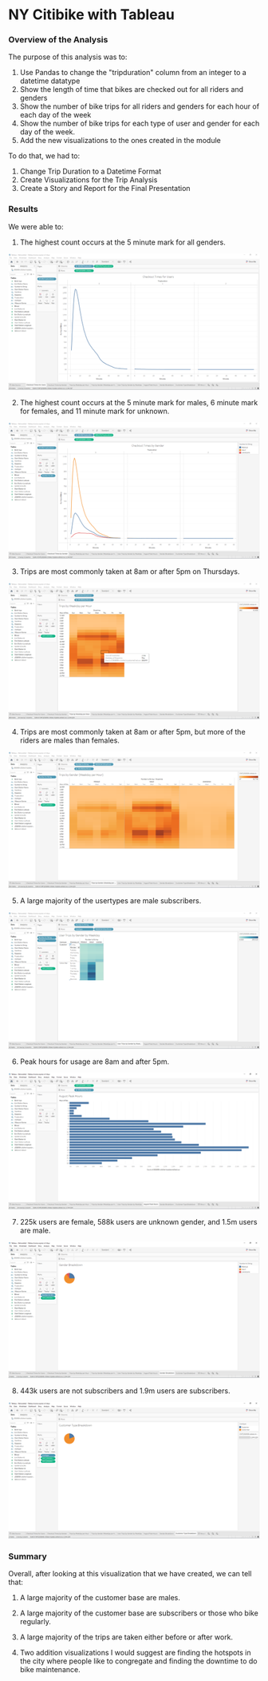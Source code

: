 # NY Citibike with Tableau

### Overview of the Analysis

The purpose of this analysis was to:

1. Use Pandas to change the "tripduration" column from an integer to a datetime datatype
2. Show the length of time that bikes are checked out for all riders and genders 
3. Show the number of bike trips for all riders and genders for each hour of each day of the week
4. Show the number of bike trips for each type of user and gender for each day of the week. 
5. Add the new visualizations to the ones created in the module

To do that, we had to:

1. Change Trip Duration to a Datetime Format
2. Create Visualizations for the Trip Analysis
3. Create a Story and Report for the Final Presentation

### Results

We were able to:
1. The highest count occurs at the 5 minute mark for all genders.

![Screenshot](Images/Image_1.PNG)

2. The highest count occurs at the 5 minute mark for males, 6 minute mark for females, and 11 minute mark for unknown.

![Screenshot](Images/Image_2.PNG)

3. Trips are most commonly taken at 8am or after 5pm on Thursdays.

![Screenshot](Images/Image_3.PNG)

4. Trips are most commonly taken at 8am or after 5pm, but more of the riders are males than females.

![Screenshot](Images/Image_4.PNG)

5. A large majority of the usertypes are male subscribers.

![Screenshot](Images/Image_5.PNG)

6. Peak hours for usage are 8am and after 5pm.

![Screenshot](Images/Image_6.PNG)

7. 225k users are female, 588k users are unknown gender, and 1.5m users are male.

![Screenshot](Images/Image_7.PNG)

8. 443k users are not subscribers and 1.9m users are subscribers.

![Screenshot](Images/Image_8.PNG)

### Summary

Overall, after looking at this visualization that we have created, we can tell that:

1. A large majority of the customer base are males.

2. A large majority of the customer base are subscribers or those who bike regularly.

3. A large majority of the trips are taken either before or after work.

4. Two addition visualizations I would suggest are finding the hotspots in the city where people like to congregate and finding the downtime to do bike maintenance.

